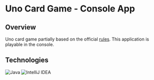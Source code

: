 # Uno Card Game - Console App
## Overview
Uno card game partially based on the official [rules](https://en.wikipedia.org/wiki/Uno_(card_game)#Official_rules). This application is playable in the console.

## Technologies
![Java](https://img.shields.io/badge/java-%23ED8B00.svg?style=for-the-badge&logo=openjdk&logoColor=white)
![IntelliJ IDEA](https://img.shields.io/badge/IntelliJIDEA-000000.svg?style=for-the-badge&logo=intellij-idea&logoColor=white)